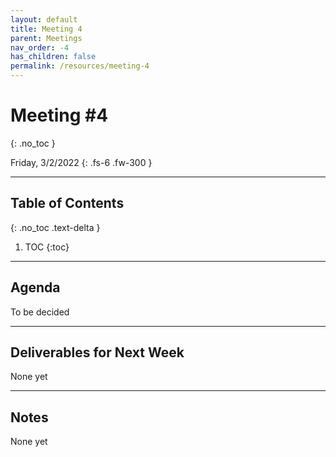 ```yaml
---
layout: default
title: Meeting 4
parent: Meetings
nav_order: -4
has_children: false
permalink: /resources/meeting-4
---
```


# Meeting #4
{: .no_toc }

Friday, 3/2/2022
{: .fs-6 .fw-300 }

---

## Table of Contents
{: .no_toc .text-delta }

1. TOC
{:toc}

---

## Agenda
To be decided

---

## Deliverables for Next Week
None yet

---

## Notes
None yet

